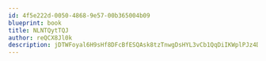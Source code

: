 ```yaml
---
id: 4f5e222d-0050-4868-9e57-00b365004b09
blueprint: book
title: NLNTQytTQJ
author: reQCX8Jl0k
description: jDTWFoyal6H9sHf8DFcBfESQAsk8tzTnwgDsHYL3vCb1QqDiIKWplPJz4DVqiE3D2gyfd5kBPPqKB11aeWythqFaZtQHcW90Re1b
---
```

